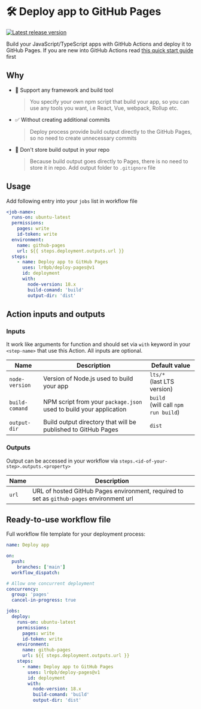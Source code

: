 # 🛠️ Deploy app to GitHub Pages
[![Latest release version](https://img.shields.io/github/v/release/lr0pb/deploy-pages?color=g&label=Version&logo=github)](https://github.com/lr0pb/deploy-pages/releases)

Build your JavaScript/TypeScript apps with GitHub Actions and deploy it to GitHub Pages.
If you are new into GitHub Actions read [this quick start guide](https://docs.github.com/en/actions/quickstart) first

## Why
- 🚀 Support any framework and build tool
  > You specify your own npm script that build your app, so you can use any tools you want, i.e React, Vue, webpack, Rollup etc.

- ✅ Without creating additional commits
  > Deploy process provide build output directly to the GitHub Pages, so no need to create unnecessary commits

- 🧹 Don't store build output in your repo
  > Because build output goes directly to Pages, there is no need to store it in repo. Add output folder to `.gitignore` file

## Usage

Add following entry into your `jobs` list in workflow file
```yaml
<job-name>:
  runs-on: ubuntu-latest
  permissions:
    pages: write
    id-token: write
  environment:
    name: github-pages
    url: ${{ steps.deployment.outputs.url }}
  steps:
    - name: Deploy app to GitHub Pages
      uses: lr0pb/deploy-pages@v1
      id: deployment
      with:
        node-version: 18.x
        build-comand: 'build'
        output-dir: 'dist'
```

## Action inputs and outputs
### Inputs
It work like arguments for function and should set via `with` keyword in your `<step-name>` that use this Action. All inputs are optional.

| Name | Description | Default value |
| --- | --- | --- |
| `node-version` | Version of Node.js used to build your app | `lts/*`<br />(last LTS version) |
| `build-comand` | NPM script from your `package.json` used to build your application | `build`<br />(will call `npm run build`) |
| `output-dir` | Build output directory that will be published to GitHub Pages | `dist` |

### Outputs
Output can be accessed in your workflow via `steps.<id-of-your-step>.outputs.<property>`

| Name | Description |
| --- | --- |
| `url` | URL of hosted GitHub Pages environment, required to set as `github-pages` environment url |

## Ready-to-use workflow file
Full workflow file template for your deployment process:
```yaml
name: Deploy app

on:
  push:
    branches: ['main']
  workflow_dispatch:

# Allow one concurrent deployment
concurrency:
  group: 'pages'
  cancel-in-progress: true

jobs:
  deploy:
    runs-on: ubuntu-latest
    permissions:
      pages: write
      id-token: write
    environment:
      name: github-pages
      url: ${{ steps.deployment.outputs.url }}
    steps:
      - name: Deploy app to GitHub Pages
        uses: lr0pb/deploy-pages@v1
        id: deployment
        with:
          node-version: 18.x
          build-comand: 'build'
          output-dir: 'dist'
```

